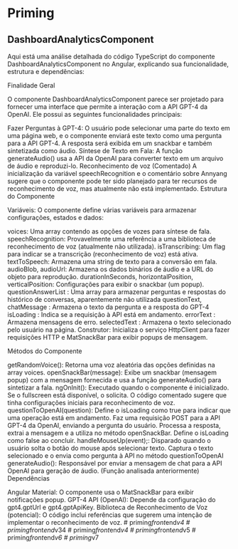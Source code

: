 # Priming

## DashboardAnalyticsComponent

Aqui está uma análise detalhada do código TypeScript do componente DashboardAnalyticsComponent no Angular, explicando sua funcionalidade, estrutura e dependências:

Finalidade Geral

O componente DashboardAnalyticsComponent parece ser projetado para fornecer uma interface que permite a interação com a API GPT-4 da OpenAI. Ele possui as seguintes funcionalidades principais:

Fazer Perguntas à GPT-4: O usuário pode selecionar uma parte do texto em uma página web, e o componente enviará este texto como uma pergunta para a API GPT-4. A resposta será exibida em um snackbar e também sintetizada como áudio.
Síntese de Texto em Fala: A função generateAudio() usa a API da OpenAI para converter texto em um arquivo de áudio e reproduzi-lo.
Reconhecimento de voz (Comentado) A inicialização da variável speechRecognition e o comentário sobre Annyang sugere que o componente pode ter sido planejado para ter recursos de reconhecimento de voz, mas atualmente não está implementado.
Estrutura do Componente

Variáveis: O componente define várias variáveis para armazenar configurações, estados e dados:

voices: Uma array contendo as opções de vozes para síntese de fala.
speechRecognition: Provavelmente uma referência a uma biblioteca de reconhecimento de voz (atualmente não utilizada).
isTranscribing: Um flag para indicar se a transcrição (reconhecimento de voz) está ativa.
textToSpeech: Armazena uma string de texto para a conversão em fala.
audioBlob, audioUrl: Armazena os dados binários de áudio e a URL do objeto para reprodução.
durationInSeconds, horizontalPosition, verticalPosition: Configurações para exibir o snackbar (um popup).
questionAnswerList : Uma array para armazenar perguntas e respostas do histórico de conversas, aparentemente não utilizada
questionText, chatMessage : Armazena o texto da pergunta e a resposta do GPT-4
isLoading : Indica se a requisição à API está em andamento.
errorText : Armazena mensagens de erro.
selectedText : Armazena o texto selecionado pelo usuário na página.
Construtor:  Inicializa o serviço HttpClient para fazer requisições HTTP e MatSnackBar para exibir popups de mensagem.

Métodos do Componente

getRandomVoice(): Retorna uma voz aleatória das opções definidas na array voices.
openSnackBar(message): Exibe um snackbar (mensagem popup) com a mensagem fornecida e usa a função generateAudio() para sintetizar a fala.
ngOnInit(): Executado quando o componente é inicializado. Se o fullscreen está disponível, o solicita. O código comentado sugere que tinha configurações iniciais para reconhecimento de voz.
questionToOpenAI(question):
Define o isLoading como true para indicar que uma operação está em andamento.
Faz uma requisição POST para a API GPT-4 da OpenAI, enviando a pergunta do usuário.
Processa a resposta, extrai a mensagem e a utiliza no método openSnackBar.
Define o isLoading como false ao concluir.
handleMouseUp(event);: Disparado quando o usuário solta o botão do mouse após selecionar texto. Captura o texto selecionado e o envia como pergunta à API no método questionToOpenAI
generateAudio(): Responsável por enviar a mensagem de chat para a API OpenAI para geração de áudio. (Função analisada anteriormente)
Dependências

Angular Material: O componente usa o MatSnackBar para exibir notificações popup.
GPT-4 API (OpenAI): Depende da configuração do gpt4.gptUrl e gpt4.gptApiKey.
Biblioteca de Reconhecimento de Voz (potencial): O código inclui referências que sugerem uma intenção de implementar o reconhecimento de voz.
#   p r i m i n g _ f r o n t _ e n d _ v 4  
 #   p r i m i n g _ f r o n t _ e n d _ v 3 4  
 #   p r i m i n g _ f r o n t _ e n d _ v 4  
 #   p r i m i n g _ f r o n t _ e n d _ v 5  
 #   p r i m i n g _ f r o n t _ e n d _ v 6  
 #   p r i m i n g _ v 7  
 